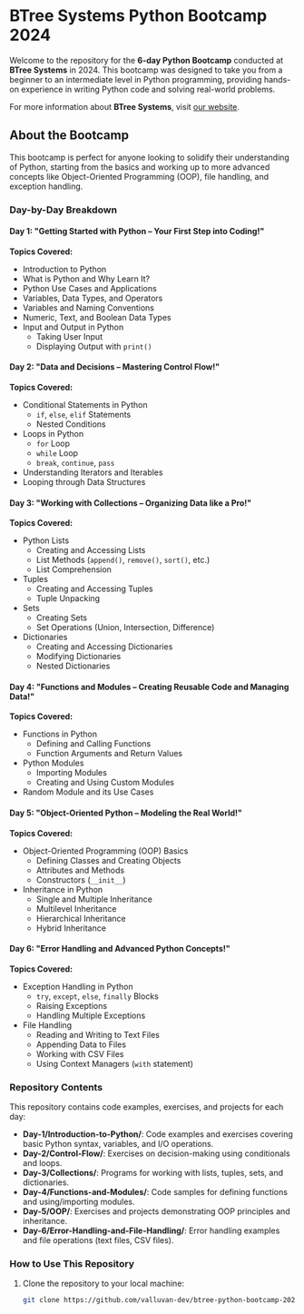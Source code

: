 # BTree Systems Python Bootcamp 2024

Welcome to the repository for the **6-day Python Bootcamp** conducted at **BTree Systems** in 2024. This bootcamp was designed to take you from a beginner to an intermediate level in Python programming, providing hands-on experience in writing Python code and solving real-world problems.

For more information about **BTree Systems**, visit [our website](https://btreesystems.com).

## About the Bootcamp

This bootcamp is perfect for anyone looking to solidify their understanding of Python, starting from the basics and working up to more advanced concepts like Object-Oriented Programming (OOP), file handling, and exception handling. 

### Day-by-Day Breakdown

#### Day 1: "Getting Started with Python – Your First Step into Coding!"

**Topics Covered:**
- Introduction to Python
- What is Python and Why Learn It?
- Python Use Cases and Applications
- Variables, Data Types, and Operators
- Variables and Naming Conventions
- Numeric, Text, and Boolean Data Types
- Input and Output in Python
  - Taking User Input
  - Displaying Output with `print()`

#### Day 2: "Data and Decisions – Mastering Control Flow!"

**Topics Covered:**
- Conditional Statements in Python
  - `if`, `else`, `elif` Statements
  - Nested Conditions
- Loops in Python
  - `for` Loop
  - `while` Loop
  - `break`, `continue`, `pass`
- Understanding Iterators and Iterables
- Looping through Data Structures

#### Day 3: "Working with Collections – Organizing Data like a Pro!"

**Topics Covered:**
- Python Lists
  - Creating and Accessing Lists
  - List Methods (`append()`, `remove()`, `sort()`, etc.)
  - List Comprehension
- Tuples
  - Creating and Accessing Tuples
  - Tuple Unpacking
- Sets
  - Creating Sets
  - Set Operations (Union, Intersection, Difference)
- Dictionaries
  - Creating and Accessing Dictionaries
  - Modifying Dictionaries
  - Nested Dictionaries

#### Day 4: "Functions and Modules – Creating Reusable Code and Managing Data!"

**Topics Covered:**
- Functions in Python
  - Defining and Calling Functions
  - Function Arguments and Return Values
- Python Modules
  - Importing Modules
  - Creating and Using Custom Modules
- Random Module and its Use Cases

#### Day 5: "Object-Oriented Python – Modeling the Real World!"

**Topics Covered:**
- Object-Oriented Programming (OOP) Basics
  - Defining Classes and Creating Objects
  - Attributes and Methods
  - Constructors (`__init__`)
- Inheritance in Python
  - Single and Multiple Inheritance
  - Multilevel Inheritance
  - Hierarchical Inheritance
  - Hybrid Inheritance

#### Day 6: "Error Handling and Advanced Python Concepts!"

**Topics Covered:**
- Exception Handling in Python
  - `try`, `except`, `else`, `finally` Blocks
  - Raising Exceptions
  - Handling Multiple Exceptions
- File Handling
  - Reading and Writing to Text Files
  - Appending Data to Files
  - Working with CSV Files
  - Using Context Managers (`with` statement)

### Repository Contents

This repository contains code examples, exercises, and projects for each day:

- **Day-1/Introduction-to-Python/**: Code examples and exercises covering basic Python syntax, variables, and I/O operations.
- **Day-2/Control-Flow/**: Exercises on decision-making using conditionals and loops.
- **Day-3/Collections/**: Programs for working with lists, tuples, sets, and dictionaries.
- **Day-4/Functions-and-Modules/**: Code samples for defining functions and using/importing modules.
- **Day-5/OOP/**: Exercises and projects demonstrating OOP principles and inheritance.
- **Day-6/Error-Handling-and-File-Handling/**: Error handling examples and file operations (text files, CSV files).

### How to Use This Repository

1. Clone the repository to your local machine:
   ```bash
   git clone https://github.com/valluvan-dev/btree-python-bootcamp-2024.git
